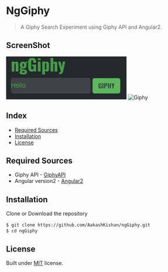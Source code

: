 # NgGiphy
> A Giphy Search Experiment using Giphy API and Angular2.

## ScreenShot
![GiphySearchScreenshot](images/Screenshot.PNG)
![Giphy](http://media3.giphy.com/media/3o7TKMt1VVNkHV2PaE/giphy.gif)

## Index
  * [Required Sources](#required_sources)
  * [Installation](#installation)
  * [License](#license)

## Required Sources <a name="required_sources"></a>
* Giphy API - [GiphyAPI](http://api.giphy.com/v1/gifs/search?api_key=dc6zaTOxFJmzC&q=)
* Angular version2 - [Angular2](https://cli.angular.io/)

## Installation <a name="installation"></a>
  Clone or Download the repository

  ```
  $ git clone https://github.com/AakashKishan/ngGiphy.git
  $ cd ngGiphy
  ```

## License <a name="license"></a>
Built under [MIT](http://www.opensource.org/licenses/mit-license.php) license.